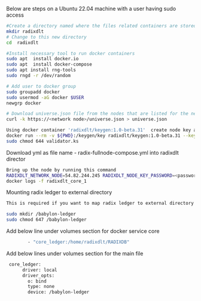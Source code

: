 Below are steps on a Ubuntu 22.04 machine with a user having sudo access


```bash
#Create a directory named where the files related containers are stored 
mkdir radixdlt
# Change to this new directory
cd  radixdlt
```
```bash
#Install necessary tool to run docker containers
sudo apt  install docker.io
sudo apt  install docker-compose
sudo apt install rng-tools
sudo rngd -r /dev/random
```

```bash
# Add user to docker group
sudo groupadd docker
sudo usermod -aG docker $USER
newgrp docker
```
```bash
# Download universe.json file from the nodes that are listed for the network
curl -k https://<network node>/universe.json > universe.json
```

```bash
Using docker container 'radixdlt/keygen:1.0-beta.31'  create node key as below
docker run --rm -v ${PWD}:/keygen/key radixdlt/keygen:1.0-beta.31 --keystore=/keygen/key/validator.ks --password=password --keypair-name=node 
sudo chmod 644 validator.ks
```


Download yml as file name - radix-fullnode-compose.yml into radixdlt director

```bash
Bring up the node by running this command
RADIXDLT_NETWORK_NODE=54.82.244.245 RADIXDLT_NODE_KEY_PASSWORD=<password> docker-compose -f radix-fullnode-compose.yml up -d
docker logs -f radixdlt_core_1
```


Mounting radix ledger to external directory

```bash
This is required if you want to map radix ledger to external directory

sudo mkdir /babylon-ledger
sudo chmod 647 /babylon-ledger
```

Add below line under volumes section for docker service core
```bash
        - "core_ledger:/home/radixdlt/RADIXDB"
```

Add below lines under volumes section for the main file
```bash
 core_ledger:
      driver: local
      driver_opts:
        o: bind
        type: none
        device: /babylon-ledger
```



